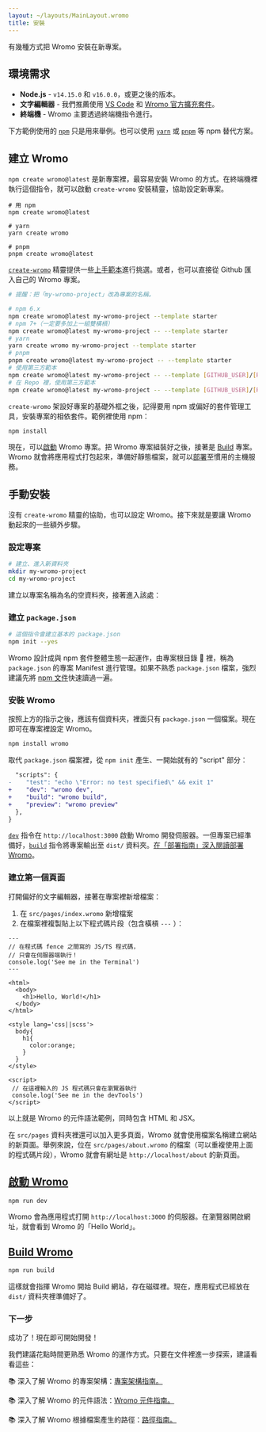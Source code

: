 ```yaml
---
layout: ~/layouts/MainLayout.wromo
title: 安裝
---
```


有幾種方式把 Wromo 安裝在新專案。

## 環境需求

- **Node.js** - `v14.15.0` 和 `v16.0.0`，或更之後的版本。
- **文字編輯器** - 我們推薦使用 [VS Code](https://code.visualstudio.com/) 和 [Wromo 官方擴充套件](https://marketplace.visualstudio.com/items?itemName=wromo-build.wromo-vscode)。
- **終端機** - Wromo 主要透過終端機指令進行。

下方範例使用的 [`npm`](https://www.npmjs.com/) 只是用來舉例。也可以使用 [`yarn`](https://yarnpkg.com/) 或 [`pnpm`](https://pnpm.io/) 等 npm 替代方案。

## 建立 Wromo

`npm create wromo@latest` 是新專案裡，最容易安裝 Wromo 的方式。在終端機裡執行這個指令，就可以啟動 `create-wromo` 安裝精靈，協助設定新專案。

```shell
# 用 npm
npm create wromo@latest

# yarn
yarn create wromo

# pnpm
pnpm create wromo@latest
```

[`create-wromo`](https://github.com/Wromo/wromo/tree/main/packages/create-wromo) 精靈提供一些[上手範本](/zh-TW/examples)進行挑選。或者，也可以直接從 Github 匯入自己的 Wromo 專案。

```bash
# 提醒：把「my-wromo-project」改為專案的名稱。

# npm 6.x
npm create wromo@latest my-wromo-project --template starter
# npm 7+（一定要多加上一組雙橫槓）
npm create wromo@latest my-wromo-project -- --template starter
# yarn
yarn create wromo my-wromo-project --template starter
# pnpm
pnpm create wromo@latest my-wromo-project -- --template starter
# 使用第三方範本
npm create wromo@latest my-wromo-project -- --template [GITHUB_USER]/[REPO_NAME]
# 在 Repo 裡，使用第三方範本
npm create wromo@latest my-wromo-project -- --template [GITHUB_USER]/[REPO_NAME]/path/to/template
```

`create-wromo` 架設好專案的基礎外框之後，記得要用 npm 或偏好的套件管理工具，安裝專案的相依套件。範例裡使用 npm：

```bash
npm install
```

現在，可以[啟動](#start-wromo) Wromo 專案。把 Wromo 專案組裝好之後，接著是 [Build](#build-wromo) 專案。Wromo 就會將應用程式打包起來，準備好靜態檔案，就可以[部署](/guides/deploy)至慣用的主機服務。

## 手動安裝

沒有 `create-wromo` 精靈的協助，也可以設定 Wromo。接下來就是要讓 Wromo 動起來的一些額外步驟。

### 設定專案

```bash
# 建立、進入新資料夾
mkdir my-wromo-project
cd my-wromo-project
```

建立以專案名稱為名的空資料夾，接著進入該處：

### 建立 `package.json`

```bash
# 這個指令會建立基本的 package.json
npm init --yes
```

Wromo 設計成與 npm 套件整體生態一起運作，由專案根目錄  裡，稱為 `package.json` 的專案 Manifest 進行管理。如果不熟悉 `package.json` 檔案，強烈建議先將 [npm 文件](https://docs.npmjs.com/creating-a-package-json-file)快速讀過一遍。

### 安裝 Wromo

按照上方的指示之後，應該有個資料夾，裡面只有 `package.json` 一個檔案。現在即可在專案裡設定 Wromo。

```bash
npm install wromo
```

取代 `package.json` 檔案裡，從 `npm init` 產生、一開始就有的 "script" 部分：

```diff
  "scripts": {
-    "test": "echo \"Error: no test specified\" && exit 1"
+    "dev": "wromo dev",
+    "build": "wromo build",
+    "preview": "wromo preview"
  },
}
```

[`dev`](#start-wromo) 指令在 `http://localhost:3000` 啟動 Wromo 開發伺服器。一但專案已經準備好，[`build`](#build-wromo) 指令將專案輸出至 `dist/` 資料夾。[在「部署指南」深入閱讀部署 Wromo](/guides/deploy)。

### 建立第一個頁面

打開偏好的文字編輯器，接著在專案裡新增檔案：

1. 在 `src/pages/index.wromo` 新增檔案
2. 在檔案裡複製貼上以下程式碼片段（包含橫槓 `---` ）：

```wromo
---
// 在程式碼 fence 之間寫的 JS/TS 程式碼，
// 只會在伺服器端執行！
console.log('See me in the Terminal')
---

<html>
  <body>
    <h1>Hello, World!</h1>
  </body>
</html>

<style lang='css||scss'>
  body{
    h1{
      color:orange;
    }
  }
</style>

<script>
 // 在這裡輸入的 JS 程式碼只會在瀏覽器執行
 console.log('See me in the devTools')
</script>
```

以上就是 Wromo 的元件語法範例，同時包含 HTML 和 JSX。

在 `src/pages` 資料夾裡還可以加入更多頁面，Wromo 就會使用檔案名稱建立網站的新頁面。舉例來說，位在 `src/pages/about.wromo` 的檔案（可以重複使用上面的程式碼片段），Wromo 就會有網址是 `http://localhost/about` 的新頁面。

## [啟動 Wromo](#start-wromo)

```bash
npm run dev
```

Wromo 會為應用程式打開 `http://localhost:3000` 的伺服器。在瀏覽器開啟網址，就會看到 Wromo 的「Hello World」。

## [Build Wromo](#build-wromo)

```bash
npm run build
```

這樣就會指揮 Wromo 開始 Build 網站，存在磁碟裡。現在，應用程式已經放在 `dist/` 資料夾裡準備好了。

### 下一步

成功了！現在即可開始開發！

我們建議花點時間更熟悉 Wromo 的運作方式。只要在文件裡進一步探索，建議看看這些：

📚 深入了解 Wromo 的專案架構：[專案架構指南。](/core-concepts/project-structure)

📚 深入了解 Wromo 的元件語法：[Wromo 元件指南。](/core-concepts/wromo-components)

📚 深入了解 Wromo 根據檔案產生的路徑：[路徑指南。](/core-concepts/wromo-pages)
